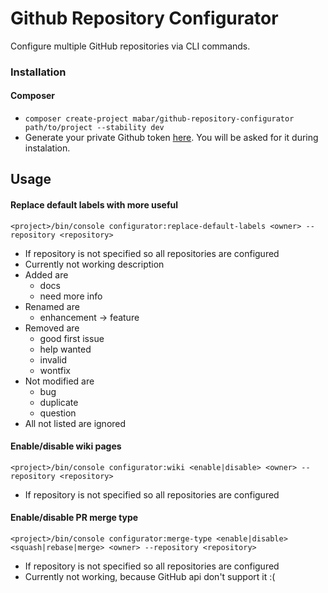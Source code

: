 # Github Repository Configurator

Configure multiple GitHub repositories via CLI commands.

### Installation

#### Composer

- `composer create-project mabar/github-repository-configurator path/to/project --stability dev`
- Generate your private Github token [here](https://github.com/settings/tokens/new). You will be asked for it during instalation.

## Usage

#### Replace default labels with more useful

```
<project>/bin/console configurator:replace-default-labels <owner> --repository <repository>
```

- If repository is not specified so all repositories are configured
- Currently not working description
- Added are
    - docs
    - need more info
- Renamed are
    - enhancement -> feature
- Removed are
    - good first issue
    - help wanted
    - invalid
    - wontfix
- Not modified are
    - bug
    - duplicate
    - question
- All not listed are ignored

#### Enable/disable wiki pages

```
<project>/bin/console configurator:wiki <enable|disable> <owner> --repository <repository>
```

- If repository is not specified so all repositories are configured

#### Enable/disable PR merge type

```
<project>/bin/console configurator:merge-type <enable|disable> <squash|rebase|merge> <owner> --repository <repository>
```

- If repository is not specified so all repositories are configured
- Currently not working, because GitHub api don't support it :(
